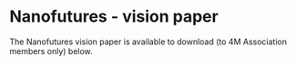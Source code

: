 # Nanofutures - vision paper

The Nanofutures vision paper is available to download (to 4M Association members only) below.